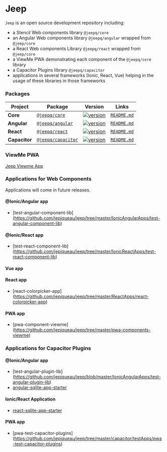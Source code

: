 # Jeep

`Jeep` is an open source development repository including:

 - a Stencil Web components library ```@jeepq/core```
 - an Angular Web components library ```@jeepq/angular``` wrapped from ```@jeep/core```
 - a React Web components Library ```@jeepq/react``` wrapped from ```@jeep/core```
 - a ViewMe PWA demonstrating each component of the ```@jeepq/core``` library
 - a Capacitor Plugins library ```@jeepq/capacitor```
 - applications in several frameworks (Ionic, React, Vue) helping in the usage of these libraries in those frameworks



### Packages

| Project | Package | Version | Links |
| ------- | ------- | ------- |:-----:|
| **Core** | [`@jeepq/core`](https://www.npmjs.com/package/@jeepq/core) | [![version](https://img.shields.io/npm/v/@jeepq/core/latest.svg)](https://www.npmjs.com/package/@jeepq/core) | [`README.md`](core/README.md)
| **Angular** | [`@jeepq/angular`](https://www.npmjs.com/package/@jeepq/angular) | [![version](https://img.shields.io/npm/v/@jeepq/angular/latest.svg)](https://www.npmjs.com/package/@jeepq/angular) | [`README.md`](packages/angular/README.md)
| **React** | [`@jeepq/react`](https://www.npmjs.com/package/@jeepq/react) | [![version](https://img.shields.io/npm/v/@jeepq/react/latest.svg)](https://www.npmjs.com/package/@jeepq/react) | [`README.md`](packages/react/README.md)
| **Capacitor** | [`@jeepq/capacitor`](https://www.npmjs.com/package/@jeepq/capacitor) | [![version](https://img.shields.io/npm/v/@jeepq/capacitor/latest.svg)](https://www.npmjs.com/package/@jeepq/capacitor) | [`README.md`](capacitor/plugins-library/README.md)



### ViewMe PWA

[Jeep Viewme App](https://jeep-viewme-app.firebaseapp.com)

### Applications for Web Components

Applications will come in future releases.

#### @Ionic/Angular app
 - [test-angular-component-lib] (https://github.com/jepiqueau/jeep/tree/master/IonicAngularApps/test-angular-component-lib)


#### @Ionic/React app

 - [test-react-component-lib] (https://github.com/jepiqueau/jeep/tree/master/IonicReactApps/test-react-component-lib)

#### Vue app

#### React app

 - [react-colorpicker-app] (https://github.com/jepiqueau/jeep/tree/master/ReactApps/react-colorpicker-app)

#### PWA app

 - [pwa-component-viewme] (https://github.com/jepiqueau/jeep/tree/master/pwa-components-viewme)


### Applications for Capacitor Plugins

#### @Ionic/Angular app

 - [test-angular-plugin-lib] (https://github.com/jepiqueau/jeep/blob/master/IonicAngularApps/test-angular-plugin-lib)
 - [angular-sqlite-app-starter](https://github.com/jepiqueau/angular-sqlite-app-starter)

#### Ionic/React Application

 - [react-sqlite-app-starter](https://github.com/jepiqueau/react-sqlite-app-starter)


#### PWA app

 - [pwa-test-capacitor-plugins] (https://github.com/jepiqueau/jeep/tree/master/capacitor/testApps/pwa-test-capacitor-plugins)

